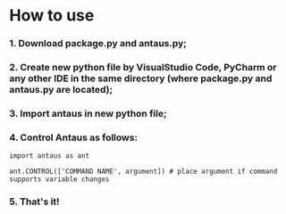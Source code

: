 # How to use
### 1. Download package.py and antaus.py;
### 2. Create new python file by VisualStudio Code, PyCharm or any other IDE in the same directory (where package.py and antaus.py are located);
### 3. Import antaus in new python file;
### 4. Control Antaus as follows:
```
import antaus as ant

ant.CONTROL(['COMMAND NAME', argument]) # place argument if command supports variable changes
```
### 5. That's it!
